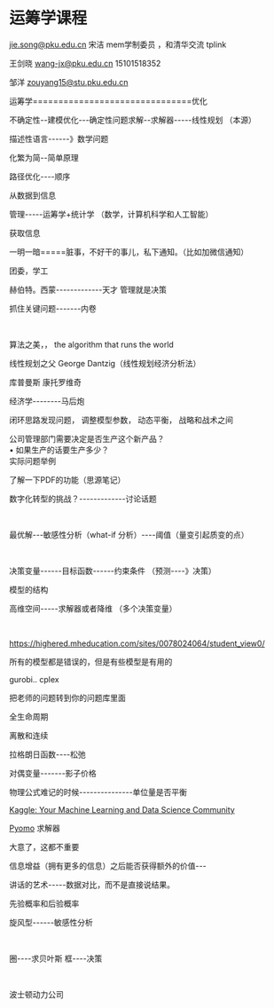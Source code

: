 # 运筹学课程

jie.song@pku.edu.cn 宋洁 mem学制委员  ，和清华交流 tplink 

王剑晓  wang-jx@pku.edu.cn  15101518352

邹洋  zouyang15@stu.pku.edu.cn

运筹学===============================优化

不确定性--建模优化---确定性问题求解--求解器-----线性规划 （本源）

描述性语言------》数学问题

化繁为简--简单原理

路径优化----顺序

从数据到信息

管理-----运筹学+统计学 （数学，计算机科学和人工智能）

获取信息

一明一暗=====脏事，不好干的事儿，私下通知。（比如加微信通知）

团委，学工

赫伯特。西蒙-------------天才  管理就是决策

抓住关键问题-------内卷

‍

算法之美，， the algorithm that runs the world 

线性规划之父 George Dantzig（线性规划经济分析法）

库普曼斯  康托罗维奇

经济学--------马后炮

闭环思路发现问题， 调整模型参数， 动态平衡， 战略和战术之间

公司管理部门需要决定是否生产这个新产品？  
• 如果生产的话要生产多少？  
实际问题举例

了解一下PDF的功能（思源笔记）

数字化转型的挑战？-------------讨论话题

‍

最优解---敏感性分析（what-if 分析）----阈值（量变引起质变的点）

‍

决策变量------目标函数------约束条件 （预测----》决策）

模型的结构

高维空间-----求解器或者降维 （多个决策变量）

‍

https://highered.mheducation.com/sites/0078024064/student_view0/

所有的模型都是错误的，但是有些模型是有用的

gurobi.. cplex  

把老师的问题转到你的问题库里面

 全生命周期

离散和连续 	

拉格朗日函数----松弛

对偶变量-------影子价格

物理公式难记的时候---------------单位量是否平衡

[Kaggle: Your Machine Learning and Data Science Community](https://www.kaggle.com/)

[Pyomo](http://www.pyomo.org/)  求解器

大意了，这都不重要

信息增益（拥有更多的信息）之后能否获得额外的价值---

讲话的艺术-----数据对比，而不是直接说结果。

先验概率和后验概率

旋风型------敏感性分析

‍

圈----求贝叶斯  框----决策

‍

波士顿动力公司

‍

‍
